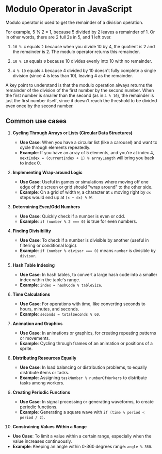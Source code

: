 # Modulo Operator in JavaScript

Modulo operator is used to get the remainder of a division operation.

For example, 5 % 2 = 1, because 5 divided by 2 leaves a remainder of 1. Or in other words, there are 2 full 2s in 5, and 1 left over.

1. `10 % 4` equals `2` because when you divide 10 by 4, the quotient is 2 and the remainder is 2. The modulo operator returns this remainder.

2. `10 % 10` equals `0` because 10 divides evenly into 10 with no remainder.

3. `4 % 10` equals `4` because 4 divided by 10 doesn't fully complete a single division (since 4 is less than 10), leaving 4 as the remainder.

A key point to understand is that the modulo operation always returns the remainder of the division of the first number by the second number. When the first number is smaller than the second (as in `4 % 10`), the remainder is just the first number itself, since it doesn't reach the threshold to be divided even once by the second number.

## Common use cases

1. **Cycling Through Arrays or Lists (Circular Data Structures)**

   - **Use Case**: When you have a circular list (like a carousel) and want to cycle through elements repeatedly.
   - **Example**: If you have an array of 5 elements, and you're at index 4, `nextIndex = (currentIndex + 1) % arrayLength` will bring you back to index 0.

2. **Implementing Wrap-around Logic**

   - **Use Case**: Useful in games or simulations where moving off one edge of the screen or grid should "wrap around" to the other side.
   - **Example**: On a grid of width `W`, a character at `x` moving right by `dx` steps would end up at `(x + dx) % W`.

3. **Determining Even/Odd Numbers**

   - **Use Case**: Quickly check if a number is even or odd.
   - **Example**: `if (number % 2 === 0)` is true for even numbers.

4. **Finding Divisibility**

   - **Use Case**: To check if a number is divisible by another (useful in filtering or conditional logic).
   - **Example**: `if (number % divisor === 0)` means `number` is divisible by `divisor`.

5. **Hash Table Indexing**

   - **Use Case**: In hash tables, to convert a large hash code into a smaller index within the table's range.
   - **Example**: `index = hashCode % tableSize`.

6. **Time Calculations**

   - **Use Case**: For operations with time, like converting seconds to hours, minutes, and seconds.
   - **Example**: `seconds = totalSeconds % 60`.

7. **Animation and Graphics**

   - **Use Case**: In animations or graphics, for creating repeating patterns or movements.
   - **Example**: Cycling through frames of an animation or positions of a sprite.

8. **Distributing Resources Equally**

   - **Use Case**: In load balancing or distribution problems, to equally distribute items or tasks.
   - **Example**: Assigning `taskNumber % numberOfWorkers` to distribute tasks among workers.

9. **Creating Periodic Functions**

   - **Use Case**: In signal processing or generating waveforms, to create periodic functions.
   - **Example**: Generating a square wave with `if (time % period < period / 2)`.

10. **Constraining Values Within a Range**

- **Use Case**: To limit a value within a certain range, especially when the value increases continuously.
- **Example**: Keeping an angle within 0-360 degrees range: `angle % 360`.
